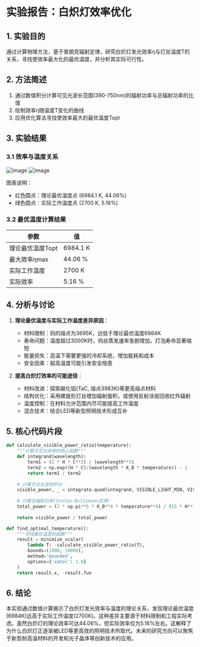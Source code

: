 # 实验报告：白炽灯效率优化

## 1. 实验目的
通过计算物理方法，基于普朗克辐射定律，研究白炽灯发光效率η与灯丝温度T的关系，寻找使效率最大化的最优温度，并分析其实际可行性。

## 2. 方法简述
1. 通过数值积分计算可见光波长范围(390-750nm)的辐射功率与总辐射功率的比值
2. 绘制效率η随温度T变化的曲线
3. 应用优化算法寻找使效率最大的最优温度Topt

## 3. 实验结果
### 3.1 效率与温度关系
![image](https://github.com/user-attachments/assets/86f4623b-67a1-4c9c-a668-99ae3564995d)
![image](https://github.com/user-attachments/assets/54b7a23c-8d08-44d3-a618-007d4483f491)

图表说明：
- 红色圆点：理论最优温度点 (6984.1 K, 44.06%)
- 绿色圆点：实际工作温度点 (2700 K, 5.16%)

### 3.2 最优温度计算结果
| 参数 | 值 |
|------|----|
| 理论最优温度Topt | 6984.1 K |
| 最大效率ηmax | 44.06 % |
| 实际工作温度 | 2700 K |
| 实际效率 | 5.16 % |

## 4. 分析与讨论
1. **理论最优温度与实际工作温度差异原因**：
   - 材料限制：钨的熔点为3695K，远低于理论最优温度6984K
   - 寿命问题：温度超过3000K时，钨丝蒸发速率急剧增加，灯泡寿命显著缩短
   - 能量损失：高温下需要更强的冷却系统，增加能耗和成本
   - 安全因素：超高温度可能引发安全隐患

2. **提高白炽灯效率的可能途径**：
   - 材料改进：探索碳化钽(TaC, 熔点3983K)等更高熔点材料
   - 结构优化：采用螺旋形灯丝增加辐射面积，或使用反射涂层回收红外辐射
   - 温度控制：在材料允许范围内尽可能提高工作温度
   - 混合技术：结合LED等新型照明技术形成互补

## 5. 核心代码片段

```python
def calculate_visible_power_ratio(temperature):
    """计算可见光效率的核心函数"""
    def integrand(wavelength):
        term1 = (2 * H * C**2) / (wavelength**5)
        term2 = np.exp((H * C)/(wavelength * K_B * temperature)) - 1
        return term1 / term2
    
    # 计算可见光波段积分
    visible_power, _ = integrate.quad(integrand, VISIBLE_LIGHT_MIN, VISIBLE_LIGHT_MAX)
    
    # 计算总辐射功率(Stefan-Boltzmann定律)
    total_power = (2 * np.pi**5 * K_B**4 * temperature**4) / (15 * H**3 * C**2)
    
    return visible_power / total_power

def find_optimal_temperature():
    """寻找最优温度的函数"""
    result = minimize_scalar(
        lambda T: -calculate_visible_power_ratio(T),
        bounds=(1000, 10000),
        method='bounded',
        options={'xatol': 1.0}
    )
    return result.x, -result.fun
```

## 6. 结论
本实验通过数值计算揭示了白炽灯发光效率与温度的理论关系，发现理论最优温度(6984K)远高于实际工作温度(2700K)。这种差异主要源于材料限制和工程实际考虑。虽然白炽灯的理论效率可达44.06%，但实际效率仅为5.16%左右。这解释了为什么白炽灯正逐渐被LED等更高效的照明技术所取代。未来的研究方向可以聚焦于新型耐高温材料的开发和光子晶体等创新技术的应用。
